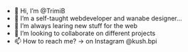 - 👋 Hi, I’m @TrimiB
- 👀 I’m a self-taught webdeveloper and wanabe designer...
- 🌱 I’m always learing new stuff for the web
- 💞️ I’m looking to collaborate on different projects
- 📫 How to reach me? -> on Instagram @kush.bpi

<!---
TrimiB/TrimiB is a ✨ special ✨ repository because its `README.md` (this file) appears on your GitHub profile.
You can click the Preview link to take a look at your changes.
--->
